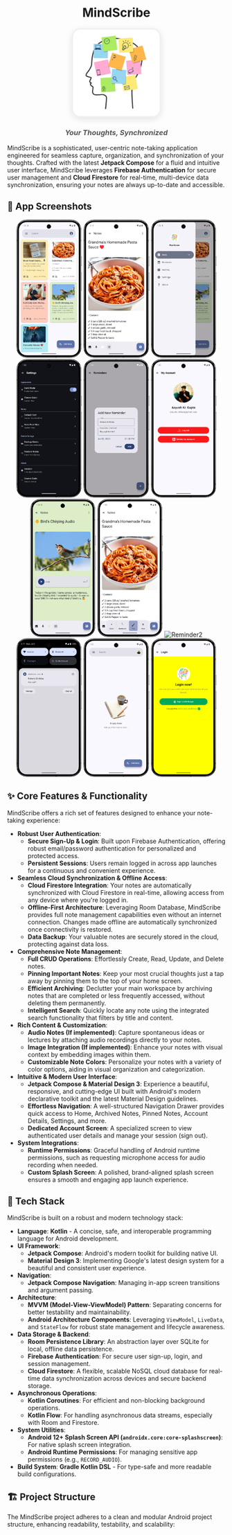 # <div align="center">MindScribe</div>

<div align="center">
  <img src="https://raw.githubusercontent.com/AayushKrGupta/MindScribe/main/app/src/main/res/drawable/applogo.png" width="200" style="border-radius: 20px; box-shadow: 0 4px 15px rgba(0,0,0,0.1); border: 3px solid #f0f0f0;">
</div>

<h3 align="center" style="font-style: italic; color: #555;">Your Thoughts, Synchronized</h3>

MindScribe is a sophisticated, user-centric note-taking application engineered for seamless capture, organization, and synchronization of your thoughts. Crafted with the latest **Jetpack Compose** for a fluid and intuitive user interface, MindScribe leverages **Firebase Authentication** for secure user management and **Cloud Firestore** for real-time, multi-device data synchronization, ensuring your notes are always up-to-date and accessible.

## 📱 App Screenshots

<div align="center">
  <img src="screenshots/HomeScreen.png" width="30%" alt="Home Screen"/>
  <img src="screenshots/NoteScreen.png" width="30%" alt="Note Editor"/>
  <img src="screenshots/Sidebar.png" width="30%" alt="Navigation Drawer"/>
</div>

<div align="center">
  <img src="screenshots/Settings.png" width="30%" alt="Dark Mode"/>
  <img src="screenshots/Reminder1.png" width="30%" alt="Search Functionality"/>
  <img src="screenshots/Myaccount.png" width="30%" alt="Settings"/>
</div>

<div align="center">
  <img src="screenshots/NoteScreenAudioRecorder.png" width="30%" alt="Dark Mode"/>
  <img src="screenshots/NoteScreenBullets.png" width="30%" alt="Search Functionality"/>
  <img src="screenshots/Reminder2" width="30%" alt="Reminder2"/>
</div>

<div align="center">
  <img src="screenshots/Notification.png" width="30%" alt="Dark Mode"/>
  <img src="screenshots/EmptyNote.png" width="30%" alt="Search Functionality"/>
  <img src="screenshots/LoginScreen1.png" width="30%" alt="Settings"/>
</div>


## ✨ Core Features & Functionality

MindScribe offers a rich set of features designed to enhance your note-taking experience:

* **Robust User Authentication**:
    * **Secure Sign-Up & Login**: Built upon Firebase Authentication, offering robust email/password authentication for personalized and protected access.
    * **Persistent Sessions**: Users remain logged in across app launches for a continuous and convenient experience.
* **Seamless Cloud Synchronization & Offline Access**:
    * **Cloud Firestore Integration**: Your notes are automatically synchronized with Cloud Firestore in real-time, allowing access from any device where you're logged in.
    * **Offline-First Architecture**: Leveraging Room Database, MindScribe provides full note management capabilities even without an internet connection. Changes made offline are automatically synchronized once connectivity is restored.
    * **Data Backup**: Your valuable notes are securely stored in the cloud, protecting against data loss.
* **Comprehensive Note Management**:
    * **Full CRUD Operations**: Effortlessly Create, Read, Update, and Delete notes.
    * **Pinning Important Notes**: Keep your most crucial thoughts just a tap away by pinning them to the top of your home screen.
    * **Efficient Archiving**: Declutter your main workspace by archiving notes that are completed or less frequently accessed, without deleting them permanently.
    * **Intelligent Search**: Quickly locate any note using the integrated search functionality that filters by title and content.
* **Rich Content & Customization**:
    * **Audio Notes (If implemented)**: Capture spontaneous ideas or lectures by attaching audio recordings directly to your notes.
    * **Image Integration (If implemented)**: Enhance your notes with visual context by embedding images within them.
    * **Customizable Note Colors**: Personalize your notes with a variety of color options, aiding in visual organization and categorization.
* **Intuitive & Modern User Interface**:
    * **Jetpack Compose & Material Design 3**: Experience a beautiful, responsive, and cutting-edge UI built with Android's modern declarative toolkit and the latest Material Design guidelines.
    * **Effortless Navigation**: A well-structured Navigation Drawer provides quick access to Home, Archived Notes, Pinned Notes, Account Details, Settings, and more.
    * **Dedicated Account Screen**: A specialized screen to view authenticated user details and manage your session (sign out).
* **System Integrations**:
    * **Runtime Permissions**: Graceful handling of Android runtime permissions, such as requesting microphone access for audio recording when needed.
    * **Custom Splash Screen**: A polished, brand-aligned splash screen ensures a smooth and engaging app launch experience.

## 🚀 Tech Stack

MindScribe is built on a robust and modern technology stack:

* **Language**: **Kotlin** - A concise, safe, and interoperable programming language for Android development.
* **UI Framework**:
    * **Jetpack Compose**: Android's modern toolkit for building native UI.
    * **Material Design 3**: Implementing Google's latest design system for a beautiful and consistent user experience.
* **Navigation**:
    * **Jetpack Compose Navigation**: Managing in-app screen transitions and argument passing.
* **Architecture**:
    * **MVVM (Model-View-ViewModel) Pattern**: Separating concerns for better testability and maintainability.
    * **Android Architecture Components**: Leveraging `ViewModel`, `LiveData`, and `StateFlow` for robust state management and lifecycle awareness.
* **Data Storage & Backend**:
    * **Room Persistence Library**: An abstraction layer over SQLite for local, offline data persistence.
    * **Firebase Authentication**: For secure user sign-up, login, and session management.
    * **Cloud Firestore**: A flexible, scalable NoSQL cloud database for real-time data synchronization across devices and secure backend storage.
* **Asynchronous Operations**:
    * **Kotlin Coroutines**: For efficient and non-blocking background operations.
    * **Kotlin Flow**: For handling asynchronous data streams, especially with Room and Firestore.
* **System Utilities**:
    * **Android 12+ Splash Screen API (`androidx.core:core-splashscreen`)**: For native splash screen integration.
    * **Android Runtime Permissions**: For managing sensitive app permissions (e.g., `RECORD_AUDIO`).
* **Build System**: **Gradle Kotlin DSL** - For type-safe and more readable build configurations.

## 🏗️ Project Structure

The MindScribe project adheres to a clean and modular Android project structure, enhancing readability, testability, and scalability:
